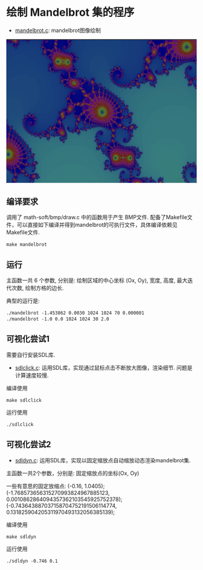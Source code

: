 # 绘制 Mandelbrot 集的程序

- [mandelbrot.c](mandelbrot.c): mandelbrot图像绘制

![Example Image](./mandelbort.png "Example")

## 编译要求

调用了 math-soft/bmp/draw.c 中的函数用于产生 BMP文件.
配备了Makefile文件，可以直接如下编译并得到mandelbrot的可执行文件，具体编译依赖见Makefile文件.

```shell
make mandelbrot
```

## 运行

主函数一共 6 个参数, 分别是: 绘制区域的中心坐标 (Ox, Oy), 宽度, 高度, 最大迭代次数, 绘制方格的边长.

典型的运行是:

```shell
./mandelbrot -1.453862 0.0030 1024 1024 70 0.000001
./mandelbrot -1.0 0.0 1024 1024 30 2.0
```

## 可视化尝试1

需要自行安装SDL库.

- [sdlclick.c](sdlclick.c): 运用SDL库，实现通过鼠标点击不断放大图像，渲染细节. 问题是计算速度较慢.

编译使用

```shell
make sdlclick
```

运行使用

```shell
./sdlclick
```

## 可视化尝试2

- [sdldyn.c](sdldyn.c): 运用SDL库，实现以固定缩放点自动缩放动态渲染mandelbrot集.

主函数一共2个参数，分别是: 固定缩放点的坐标(Ox, Oy)

一些有意思的固定放缩点: (-0.16, 1.0405); (-1.768573656315270993824967885123, 0.0010862864094357362103545925752378); (-0.743643887037158704752191506114774, 0.131825904205311970493132056385139);

编译使用

```shell
make sdldyn
```

运行使用

```shell
./sdldyn -0.746 0.1 
```
